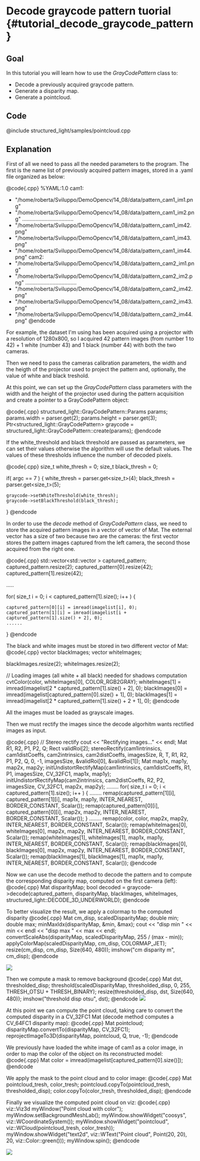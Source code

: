 Decode graycode pattern tuorial {#tutorial_decode_graycode_pattern}
=============

Goal
----

In this tutorial you will learn how to use the *GrayCodePattern* class to:

-   Decode a previously acquired graycode pattern.
-   Generate a disparity map.
-   Generate a pointcloud.

Code
----

@include structured_light/samples/pointcloud.cpp

Explanation
-----------

First of all we need to pass all the needed parameters to the program. The first is the name list of previously acquired pattern images, stored in a .yaml file organized as below:

@code{.cpp}
%YAML:1.0
cam1:
   - "/home/roberta/Sviluppo/DemoOpencv/14_08/data/pattern_cam1_im1.png"
   - "/home/roberta/Sviluppo/DemoOpencv/14_08/data/pattern_cam1_im2.png"
                  ..................................
   - "/home/roberta/Sviluppo/DemoOpencv/14_08/data/pattern_cam1_im42.png"
   - "/home/roberta/Sviluppo/DemoOpencv/14_08/data/pattern_cam1_im43.png"
   - "/home/roberta/Sviluppo/DemoOpencv/14_08/data/pattern_cam1_im44.png"
cam2:
   - "/home/roberta/Sviluppo/DemoOpencv/14_08/data/pattern_cam2_im1.png"
   - "/home/roberta/Sviluppo/DemoOpencv/14_08/data/pattern_cam2_im2.png"
                  ..................................
   - "/home/roberta/Sviluppo/DemoOpencv/14_08/data/pattern_cam2_im42.png"
   - "/home/roberta/Sviluppo/DemoOpencv/14_08/data/pattern_cam2_im43.png"
   - "/home/roberta/Sviluppo/DemoOpencv/14_08/data/pattern_cam2_im44.png"
@endcode

For example, the dataset I'm using has been acquired using a projector with a resolution of 1280x800, so I acquired 42 pattern images (from number 1 to 42) + 1 white (number 43) and 1 black (number 44) with both the two cameras.

Then we need to pass the cameras calibration parameters, the width and the heigth of the projector used to project the pattern and, optionally, the value of white and black treshold.

At this point, we can set up the *GrayCodePattern* class parameters with the width and the height of the projector used during the pattern acquisition and create a pointer to a GrayCodePattern object:

@code{.cpp}
structured_light::GrayCodePattern::Params params;
params.width = parser.get<int>(2);
params.height = parser.get<int>(3);
Ptr<structured_light::GrayCodePattern> graycode = structured_light::GrayCodePattern::create(params);
@endcode

If the white_threshold and black threshold are passed as parameters, we can set their values otherwise the algorithm will use the default values. The values of these thresholds influence the number of decoded pixels.

@code{.cpp}
size_t white_thresh = 0;
size_t black_thresh = 0;

if( argc == 7 )
{
    white_thresh = parser.get<size_t>(4);
    black_thresh = parser.get<size_t>(5);

    graycode->setWhiteThreshold(white_thresh);
    graycode->setBlackThreshold(black_thresh);
}
@endcode

In order to use the *decode* method of *GrayCodePattern* class, we need to store the acquired pattern images in a vector of vector of Mat.
The external vector has a size of two because two are the cameras: the first vector stores the pattern images captured from the left camera, the second those acquired from the right one. 

@code{.cpp}
std::vector<std::vector<Mat> > captured_pattern;
captured_pattern.resize(2);
captured_pattern[0].resize(42);
captured_pattern[1].resize(42);

.....

for( size_t i = 0; i < captured_pattern[1].size(); i++ )
{

    captured_pattern[0][i] = imread(imagelist[i], 0);
    captured_pattern[1][i] = imread(imagelist[i + captured_pattern[1].size() + 2], 0);
    ......
}
@endcode

The black and white images must be stored in two different vector of Mat:
@code{.cpp}
vector<Mat> blackImages;
vector<Mat> whiteImages;

blackImages.resize(2);
whiteImages.resize(2);

// Loading images (all white + all black) needed for shadows computation
cvtColor(color, whiteImages[0], COLOR_RGB2GRAY);
whiteImages[1] = imread(imagelist[2 * captured_pattern[1].size() + 2], 0);
blackImages[0] = imread(imagelist[captured_pattern[0].size() + 1], 0);
blackImages[1] = imread(imagelist[2 * captured_pattern[1].size() + 2 + 1], 0);
@endcode

All the images must be loaded as grayscale images.

Then we must rectify the images since the decode algorhitm wants rectified images as input. 

@code{.cpp}
// Stereo rectify
cout << "Rectifying images..." << endl;
Mat R1, R2, P1, P2, Q;
Rect validRoi[2];
stereoRectify(cam1intrinsics, cam1distCoeffs, cam2intrinsics, cam2distCoeffs, imagesSize, R, T, R1, R2, P1, P2, Q, 0,
                -1, imagesSize, &validRoi[0], &validRoi[1]);
Mat map1x, map1y, map2x, map2y;
initUndistortRectifyMap(cam1intrinsics, cam1distCoeffs, R1, P1, imagesSize, CV_32FC1, map1x, map1y);
initUndistortRectifyMap(cam2intrinsics, cam2distCoeffs, R2, P2, imagesSize, CV_32FC1, map2x, map2y);
         ........
for( size_t i = 0; i < captured_pattern[1].size(); i++ )
{
         ........
  remap(captured_pattern[1][i], captured_pattern[1][i], map1x, map1y, INTER_NEAREST, BORDER_CONSTANT, Scalar());
  remap(captured_pattern[0][i], captured_pattern[0][i], map2x, map2y, INTER_NEAREST, BORDER_CONSTANT, Scalar());
}
         ........
remap(color, color, map2x, map2y, INTER_NEAREST, BORDER_CONSTANT, Scalar());
remap(whiteImages[0], whiteImages[0], map2x, map2y, INTER_NEAREST, BORDER_CONSTANT, Scalar());
remap(whiteImages[1], whiteImages[1], map1x, map1y, INTER_NEAREST, BORDER_CONSTANT, Scalar());
remap(blackImages[0], blackImages[0], map2x, map2y, INTER_NEAREST, BORDER_CONSTANT, Scalar());
remap(blackImages[1], blackImages[1], map1x, map1y, INTER_NEAREST, BORDER_CONSTANT, Scalar());
@endcode


Now we can use the decode method to decode the pattern and to compute the corresponding disparity map, computed on the first camera (left):
@code{.cpp}
Mat disparityMap;
bool decoded = graycode->decode(captured_pattern, disparityMap, blackImages, whiteImages,
                                  structured_light::DECODE_3D_UNDERWORLD);
@endcode

To better visualize the result, we apply a colormap to the computed disparity
@code{.cpp}
Mat cm_disp, scaledDisparityMap;
double min;
double max;
minMaxIdx(disparityMap, &min, &max);
cout << "disp min " << min << endl << "disp max " << max << endl;
convertScaleAbs(disparityMap, scaledDisparityMap, 255 / (max - min));
applyColorMap(scaledDisparityMap, cm_disp, COLORMAP_JET);
resize(cm_disp, cm_disp, Size(640, 480));
imshow("cm disparity m", cm_disp);
@endcode

![](pics/cm_disparity.png)

Then we compute a mask to remove background
@code{.cpp}
Mat dst, thresholded_disp;
threshold(scaledDisparityMap, thresholded_disp, 0, 255, THRESH_OTSU + THRESH_BINARY);
resize(thresholded_disp, dst, Size(640, 480));
imshow("threshold disp otsu", dst);
@endcode
![](pics/threshold_disp.png)

At this point we can compute the point cloud, taking care to convert the computed disparity in a CV_32FC1 Mat (decode method computes a CV_64FC1 disparity map):
@code{.cpp}
Mat pointcloud;
disparityMap.convertTo(disparityMap, CV_32FC1);
reprojectImageTo3D(disparityMap, pointcloud, Q, true, -1);
@endcode

We previously have loaded the white image of cam1 as a color image, in order to map the color of the object on its reconstructed model:
@code{.cpp}
Mat color = imread(imagelist[captured_pattern[0].size()]);
@endcode

We apply the mask to the point cloud and to color image:
@code{.cpp}
Mat pointcloud_tresh, color_tresh;
pointcloud.copyTo(pointcloud_tresh, thresholded_disp);
color.copyTo(color_tresh, thresholded_disp);
@endcode

Finally we visualize the computed point cloud on viz:
@code{.cpp}
viz::Viz3d myWindow("Point cloud with color");
myWindow.setBackgroundMeshLab();
myWindow.showWidget("coosys", viz::WCoordinateSystem());
myWindow.showWidget("pointcloud", viz::WCloud(pointcloud_tresh, color_tresh));
myWindow.showWidget("text2d", viz::WText("Point cloud", Point(20, 20), 20, viz::Color::green()));
myWindow.spin();
@endcode

![](pics/plane_viz.png)

